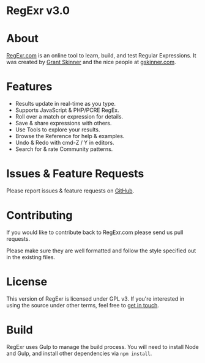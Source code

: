 

RegExr v3.0
======

# About
[RegExr.com](http://regexr.com/) is an online tool to learn, build, and test Regular Expressions. It was created by [Grant Skinner](http://twitter.com/gskinner) and the nice people at [gskinner.com](http://gskinner.com/).

# Features
* Results update in real-time as you type.
* Supports JavaScript & PHP/PCRE RegEx.
* Roll over a match or expression for details.
* Save & share expressions with others.
* Use Tools to explore your results.
* Browse the Reference for help & examples.
* Undo & Redo with cmd-Z / Y in editors.
* Search for & rate Community patterns.

# Issues & Feature Requests
Please report issues & feature requests on [GitHub](https://github.com/gskinner/regexr/issues).

# Contributing
If you would like to contribute back to RegExr.com please send us pull requests.

Please make sure they are well formatted and follow the style specified out in the existing files.

# License
This version of RegExr is licensed under GPL v3. If you're interested in using the source under other terms, feel free to [get in touch](https://gskinner.com).

# Build
RegExr uses Gulp to manage the build process. You will need to install Node and Gulp, and install other dependencies via `npm install`.
